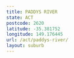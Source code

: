 ```yaml
---
title: PADDYS RIVER
state: ACT
postcode: 2620
latitude: -35.381752
longitude: 149.176445
url: /act/paddys-river/
layout: suburb
---
```

